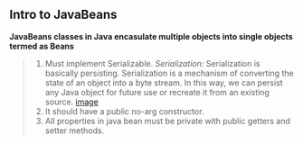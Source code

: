 ## Intro to JavaBeans

**JavaBeans classes in Java encasulate multiple objects into single objects termed as Beans**

> 1.  Must implement Serializable.
  _Serialization:_
  > Serialization is basically persisting.
  > Serialization is a mechanism of converting the state of an object into a byte stream.
  > In this way, we can persist any Java object for future use or recreate it from an existing source.
  [image](src/serialize-deserialize-java.png)
> 2.  It should have a public no-arg constructor.
> 3.  All properties in java bean must be private with public getters and setter methods.
